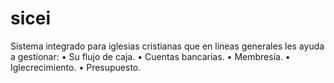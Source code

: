 # sicei
Sistema integrado para iglesias cristianas que en líneas generales les ayuda a gestionar:
• Su flujo de caja.
• Cuentas bancarias.
• Membresía.
• Iglecrecimiento.
• Presupuesto.
